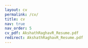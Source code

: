 ```yaml
---
layout: cv
permalink: /cv/
title: cv
nav: true
nav_order: 5
cv_pdf: AkshathRaghavR_Resume.pdf
redirect: AkshathRaghavR_Resume.pdf
---
```

